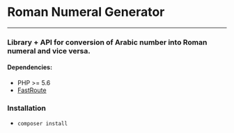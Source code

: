 # Roman Numeral Generator
---

### Library + API for conversion of Arabic number into Roman numeral and vice versa.

#### Dependencies:
- PHP >= 5.6
- [FastRoute](https://github.com/nikic/FastRoute)

### Installation
- `composer install`
